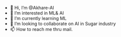 - 👋 Hi, I’m @Akhare-AI
- 👀 I’m interested in ML& AI
- 🌱 I’m currently learning ML 
- 💞️ I’m looking to collaborate on AI in Sugar industry
- 📫 How to reach me thru mail.

<!---
Akhare-AI/Akhare-AI is a ✨ special ✨ repository because its `README.md` (this file) appears on your GitHub profile.
You can click the Preview link to take a look at your changes.
--->
